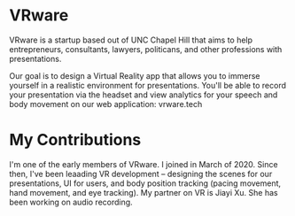 # VRware
VRware is a startup based out of UNC Chapel Hill that aims to help entrepreneurs, consultants, lawyers, politicans, and other professions with presentations. 

Our goal is to design a Virtual Reality app that allows you to immerse yourself in a realistic environment for presentations. You'll be able to record your presentation via the headset and view analytics for your speech and body movement on our web application: vrware.tech

# My Contributions
I'm one of the early members of VRware. I joined in March of 2020. Since then, I've been leaading VR development – designing the scenes for our presentations, UI for users, and body position tracking (pacing movement, hand movement, and eye tracking). My partner on VR is Jiayi Xu. She has been working on audio recording.


